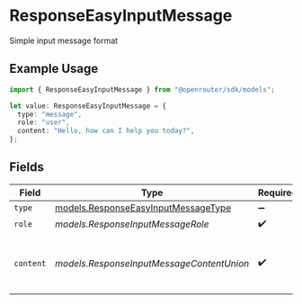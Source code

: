 # ResponseEasyInputMessage

Simple input message format

## Example Usage

```typescript
import { ResponseEasyInputMessage } from "@openrouter/sdk/models";

let value: ResponseEasyInputMessage = {
  type: "message",
  role: "user",
  content: "Hello, how can I help you today?",
};
```

## Fields

| Field                                                                            | Type                                                                             | Required                                                                         | Description                                                                      | Example                                                                          |
| -------------------------------------------------------------------------------- | -------------------------------------------------------------------------------- | -------------------------------------------------------------------------------- | -------------------------------------------------------------------------------- | -------------------------------------------------------------------------------- |
| `type`                                                                           | [models.ResponseEasyInputMessageType](../models/responseeasyinputmessagetype.md) | :heavy_minus_sign:                                                               | N/A                                                                              |                                                                                  |
| `role`                                                                           | *models.ResponseInputMessageRole*                                                | :heavy_check_mark:                                                               | N/A                                                                              | user                                                                             |
| `content`                                                                        | *models.ResponseInputMessageContentUnion*                                        | :heavy_check_mark:                                                               | N/A                                                                              | Hello, how can I help you today?                                                 |